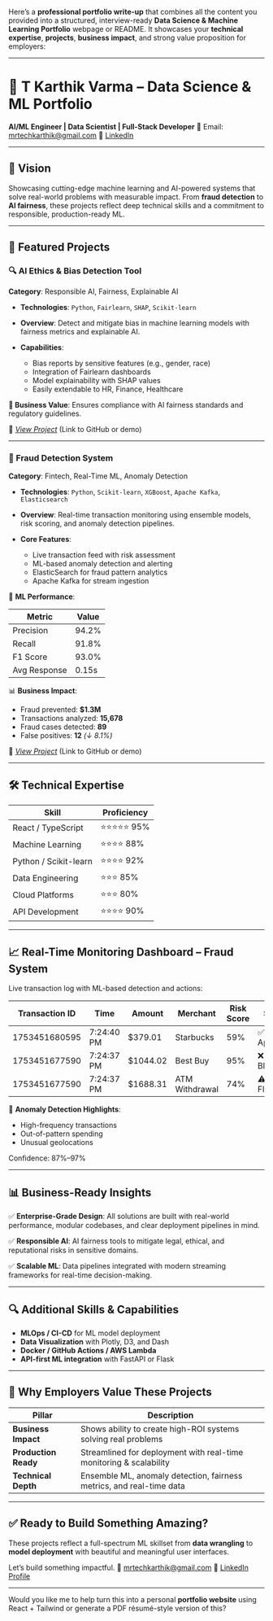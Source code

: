 Here’s a **professional portfolio write-up** that combines all the content you provided into a structured, interview-ready **Data Science & Machine Learning Portfolio** webpage or README. It showcases your **technical expertise**, **projects**, **business impact**, and strong value proposition for employers:

---

# 🚀 T Karthik Varma – Data Science & ML Portfolio

**AI/ML Engineer | Data Scientist | Full-Stack Developer**
📧 Email: [mrtechkarthik@gmail.com](mailto:mrtechkarthik@gmail.com)
🔗 [LinkedIn](https://www.linkedin.com/in/mr-tikare-karthik?utm_source=share&utm_campaign=share_via&utm_content=profile&utm_medium=android_app)

---

## 🎯 Vision

Showcasing cutting-edge machine learning and AI-powered systems that solve real-world problems with measurable impact. From **fraud detection** to **AI fairness**, these projects reflect deep technical skills and a commitment to responsible, production-ready ML.

---

## 🌟 Featured Projects

### 🔍 AI Ethics & Bias Detection Tool

**Category**: Responsible AI, Fairness, Explainable AI

* **Technologies**: `Python`, `Fairlearn`, `SHAP`, `Scikit-learn`
* **Overview**: Detect and mitigate bias in machine learning models with fairness metrics and explainable AI.
* **Capabilities**:

  * Bias reports by sensitive features (e.g., gender, race)
  * Integration of Fairlearn dashboards
  * Model explainability with SHAP values
  * Easily extendable to HR, Finance, Healthcare

**💼 Business Value**: Ensures compliance with AI fairness standards and regulatory guidelines.

🔗 *[View Project](#)* (Link to GitHub or demo)

---

### 💸 Fraud Detection System

**Category**: Fintech, Real-Time ML, Anomaly Detection

* **Technologies**: `Python`, `Scikit-learn`, `XGBoost`, `Apache Kafka`, `Elasticsearch`
* **Overview**: Real-time transaction monitoring using ensemble models, risk scoring, and anomaly detection pipelines.
* **Core Features**:

  * Live transaction feed with risk assessment
  * ML-based anomaly detection and alerting
  * ElasticSearch for fraud pattern analytics
  * Apache Kafka for stream ingestion

🧠 **ML Performance**:

| Metric       | Value |
| ------------ | ----- |
| Precision    | 94.2% |
| Recall       | 91.8% |
| F1 Score     | 93.0% |
| Avg Response | 0.15s |

📊 **Business Impact**:

* Fraud prevented: **\$1.3M**
* Transactions analyzed: **15,678**
* Fraud cases detected: **89**
* False positives: **12** *(↓ 8.1%)*

🔗 *[View Project](#)* (Link to GitHub or demo)

---

## 🛠️ Technical Expertise

| Skill                 | Proficiency |
| --------------------- | ----------- |
| React / TypeScript    | ⭐⭐⭐⭐⭐ 95%   |
| Machine Learning      | ⭐⭐⭐⭐ 88%    |
| Python / Scikit-learn | ⭐⭐⭐⭐ 92%    |
| Data Engineering      | ⭐⭐⭐ 85%     |
| Cloud Platforms       | ⭐⭐⭐ 80%     |
| API Development       | ⭐⭐⭐⭐ 90%    |

---

## 📈 Real-Time Monitoring Dashboard – Fraud System

Live transaction log with ML-based detection and actions:

| Transaction ID | Time       | Amount    | Merchant       | Risk Score | Status     |
| -------------- | ---------- | --------- | -------------- | ---------- | ---------- |
| 1753451680595  | 7:24:40 PM | \$379.01  | Starbucks      | 59%        | ✅ Approved |
| 1753451677590  | 7:24:37 PM | \$1044.02 | Best Buy       | 95%        | ❌ Blocked  |
| 1753451677590  | 7:24:37 PM | \$1688.31 | ATM Withdrawal | 74%        | ⚠️ Flagged |

🧠 **Anomaly Detection Highlights**:

* High-frequency transactions
* Out-of-pattern spending
* Unusual geolocations

Confidence: 87%–97%

---

## 📊 Business-Ready Insights

✅ **Enterprise-Grade Design**:
All solutions are built with real-world performance, modular codebases, and clear deployment pipelines in mind.

✅ **Responsible AI**:
AI fairness tools to mitigate legal, ethical, and reputational risks in sensitive domains.

✅ **Scalable ML**:
Data pipelines integrated with modern streaming frameworks for real-time decision-making.

---

## 🔍 Additional Skills & Capabilities

* **MLOps / CI-CD** for ML model deployment
* **Data Visualization** with Plotly, D3, and Dash
* **Docker / GitHub Actions / AWS Lambda**
* **API-first ML integration** with FastAPI or Flask

---

## 💬 Why Employers Value These Projects

| Pillar               | Description                                                          |
| -------------------- | -------------------------------------------------------------------- |
| **Business Impact**  | Shows ability to create high-ROI systems solving real problems       |
| **Production Ready** | Streamlined for deployment with real-time monitoring & scalability   |
| **Technical Depth**  | Ensemble ML, anomaly detection, fairness metrics, and real-time data |

---

## ✅ Ready to Build Something Amazing?

These projects reflect a full-spectrum ML skillset from **data wrangling** to **model deployment** with beautiful and meaningful user interfaces.

Let’s build something impactful.
📧 [mrtechkarthik@gmail.com](mailto:mrtechkarthik@gmail.com)
🔗 [LinkedIn Profile](https://www.linkedin.com/in/mr-tikare-karthik)

---

Would you like me to help turn this into a personal **portfolio website** using React + Tailwind or generate a PDF résumé-style version of this?

